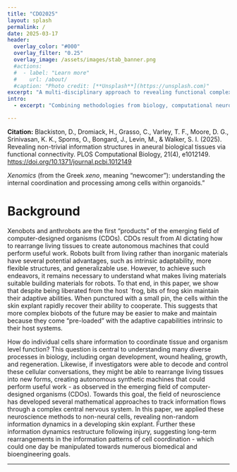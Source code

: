 ```yaml
---
title: "CDO2025"
layout: splash
permalink: /
date: 2025-03-17
header:
  overlay_color: "#000"
  overlay_filter: "0.25"
  overlay_image: /assets/images/stab_banner.png
  #actions:
  #  - label: "Learn more"
  #    url: /about/
  #caption: "Photo credit: [**Unsplash**](https://unsplash.com)"
excerpt: "A multi-disciplinary approach to revealing functional complexity in biological systems."
intro:
  - excerpt: "Combining methodologies from biology, computational neuroscience, and computer science, xenomics is a methodological toolkit for scientists exploring emergent"

---
```


**Citation:** Blackiston, D., Dromiack, H., Grasso, C., Varley, T. F., Moore, D. G., Srinivasan, K. K., Sporns, O., Bongard, J., Levin, M., & Walker, S. I. (2025). Revealing non-trivial information structures in aneural biological tissues via functional connectivity. PLOS Computational Biology, 21(4), e1012149. https://doi.org/10.1371/journal.pcbi.1012149

*Xenomics* (from the Greek *xeno*, meaning “newcomer”): understanding the internal coordination and processing among cells within organoids.”

# Background

Xenobots and anthrobots are the first “products” of the emerging field of computer-designed organisms (CDOs). CDOs result from AI dictating how to rearrange living tissues to create autonomous machines that could perform useful work. Robots built from living rather than inorganic materials have several potential advantages, such as intrinsic adaptability, more flexible structures, and generalizable use. However, to achieve such endeavors, it remains necessary to understand what makes living materials suitable building materials for robots. To that end, in this paper, we show that despite being liberated from the host `frog, bits of frog skin maintain their adaptive abilities. When punctured with a small pin, the cells within the skin explant rapidly recover their ability to cooperate. This suggests that more complex biobots of the future may be easier to make and maintain because they come “pre-loaded” with the adaptive capabilities intrinsic to their host systems.

How do individual cells share information to coordinate tissue and organism level function?  This question is central to understanding many diverse processes in biology, including organ development, wound healing, growth, and regeneration.  Likewise, if investigators were able to decode and control these cellular conversations, they might be able to rearrange living tissues into new forms, creating autonomous synthetic machines that could perform useful work - as observed in the emerging field of computer-designed organisms (CDOs).  Towards this goal, the field of neuroscience has developed several mathematical approaches to track information flows through a complex central nervous system. In this paper, we applied these neuroscience methods to non-neural cells, revealing non-random information dynamics in a developing skin explant.  Further these information dynamics restructure following injury, suggesting long-term rearrangements in the information patterns of cell coordination - which could one day be manipulated towards numerous biomedical and bioengineering goals.

---
